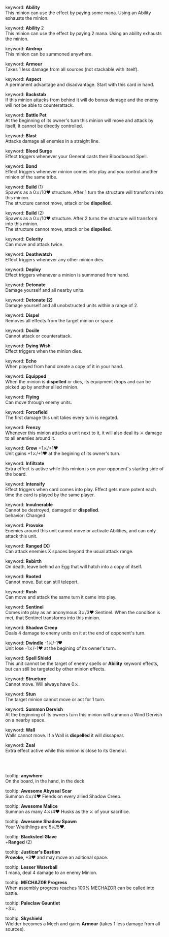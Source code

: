 keyword:  **Ability**<br>
          This minion can use the effect by paying some mana. Using an Ability exhausts the minion.

keyword:  **Ability** 2<br>
          This minion can use the effect by paying 2 mana. Using an ability exhausts the minion.

keyword:  **Airdrop**<br>
          This minion can be summoned anywhere.

keyword:  **Armour**<br>
          Takes 1 less damage from all sources (not stackable with itself).

keyword:  **Aspect**<br>
          A permanent advantage and disadvantage. Start with this card in hand.

keyword:  **Backstab**<br>
          If this minion attacks from behind it will do bonus damage and the enemy will not be able to counterattack.

keyword:  **Battle Pet**<br>
          At the beginning of its owner's turn this minion will move and attack by itself, It cannot be directly controlled.

keyword:  **Blast**<br>
          Attacks damage all enemies in a straight line.

keyword:  **Blood Surge**<br>
          Effect triggers whenever your General casts their Bloodbound Spell.

keyword:  **Bond**<br>
          Effect triggers whenever minion comes into play and you control another minion of the same tribe.

keyword:  **Build** (1)<br>
          Spawns as a 0⚔️/10❤️ structure. After 1 turn the structure will transform into this minion.<br>
          The structure cannot move, attack or be **dispelled**.

keyword:  **Build** (2)<br>
          Spawns as a 0⚔️/10❤️ structure. After 2 turns the structure will transform into this minion.<br>
          The structure cannot move, attack or be **dispelled**.

keyword:  **Celerity**<br>
          Can move and attack twice.

keyword:  **Deathwatch**<br>
          Effect triggers whenever any other minion dies.

keyword:  **Deploy**<br>
          Effect triggers whenever a minion is summoned from hand.

keyword:  **Detonate**<br>
          Damage yourself and all nearby units.

keyword:  **Detonate (2)**<br>
          Damage yourself and all unobstructed units within a range of 2.

keyword:  **Dispel**<br>
          Removes all effects from the target minion or space.

keyword:  **Docile**<br>
          Cannot attack or counterattack.

keyword:  **Dying Wish**<br>
          Effect triggers when the minion dies.

keyword:  **Echo**<br>
          When played from hand create a copy of it in your hand.

keyword:  **Equipped**<br>
          When the minion is **dispelled** or dies, its equipment drops and can be picked up by another allied minion.

keyword:  **Flying**<br>
          Can move through enemy units.

keyword:  **Forcefield**<br>
          The first damage this unit takes every turn is negated.

keyword:  **Frenzy**<br>
          Whenever this minion attacks a unit next to it, it will also deal its ⚔️ damage to all enemies around it.

keyword:  **Grow** +1⚔️/+1❤️<br>
          Unit gains +1⚔️/+1❤️ at the begining of its owner's turn.

keyword:  **Infiltrate**<br>
          Extra effect is active while this minion is on your opponent's starting side of the board.

keyword:  **Intensify**<br>
          Effect triggers when card comes into play. Effect gets more potent each time the card is played by the same player.

keyword:  **Invulnerable**<br>
          Cannot be destroyed, damaged or **dispelled**.<br>
behavior: Changed

keyword:  **Provoke**<br>
          Enemies around this unit cannot move or activate Abilities, and can only attack this unit.

keyword:  **Ranged (X)**<br>
          Can attack enemies X spaces beyond the usual attack range.

keyword:  **Rebirth**<br>
          On death, leave behind an Egg that will hatch into a copy of itself.

keyword:  **Rooted**<br>
          Cannot move. But can still teleport.

keyword:  **Rush**<br>
          Can move and attack the same turn it came into play.

keyword:  **Sentinel**<br>
          Comes into play as an anonymous 3⚔️/3❤️ Sentinel. When the condition is met, that Sentinel transforms into this minion.

keyword:  **Shadow Creep**<br>
          Deals 4 damage to enemy units on it at the end of opponent's turn.

keyword:  **Dwindle** -1⚔️/-1❤️<br>
          Unit lose -1⚔️/-1❤️ at the begining of its owner's turn.

keyword:  **Spell Shield**<br>
          This unit cannot be the target of enemy spells or **Ability** keyword effects, but can still be targeted by other minion effects.

keyword:  **Structure**<br>
          Cannot move. Will always have 0⚔️.

keyword:  **Stun**<br>
          The target minion cannot move or act for 1 turn.

keyword:  **Summon Dervish**<br>
          At the beginning of its owners turn this minion will summon a Wind Dervish on a nearby space.

keyword:  **Wall**<br>
          Walls cannot move. If a Wall is **dispelled** it will dissapear.

keyword:  **Zeal**<br>
          Extra effect active while this minion is close to its General.

<br>
<br>

tooltip:  **anywhere**<br>
          On the board, in the hand, in the deck.

tooltip:  **Awesome Abyssal Scar**<br>
          Summon 4⚔️/4❤️ Fiends on every allied Shadow Creep.

tooltip:  **Awesome Malice**<br>
          Summon as many 4⚔️/4❤️ Husks as the ⚔️ of your sacrifice.

tooltip:  **Awesome Shadow Spawn**<br>
          Your Wraithlings are 5⚔️/5❤️.

tooltip:  **Blacksteel Glave**<br>
          +**Ranged** (2)

tooltip:  **Justicar's Bastion**<br>
          **Provoke**, +3❤️ and may move an aditional space.

tooltip:  **Lesser Waterball**<br>
          1 mana, deal 4 damage to an enemy Minion.

tooltip:  **MECHAZ0R Progress**<br>
          When assembly progress reaches 100% MECHAZOR can be called into battle.

tooltip:  **Paleclaw Gauntlet**<br>
          +3⚔️.

tooltip:  **Skyshield**<br>
          Wielder becomes a Mech and gains **Armour** (takes 1 less damage from all sources).
